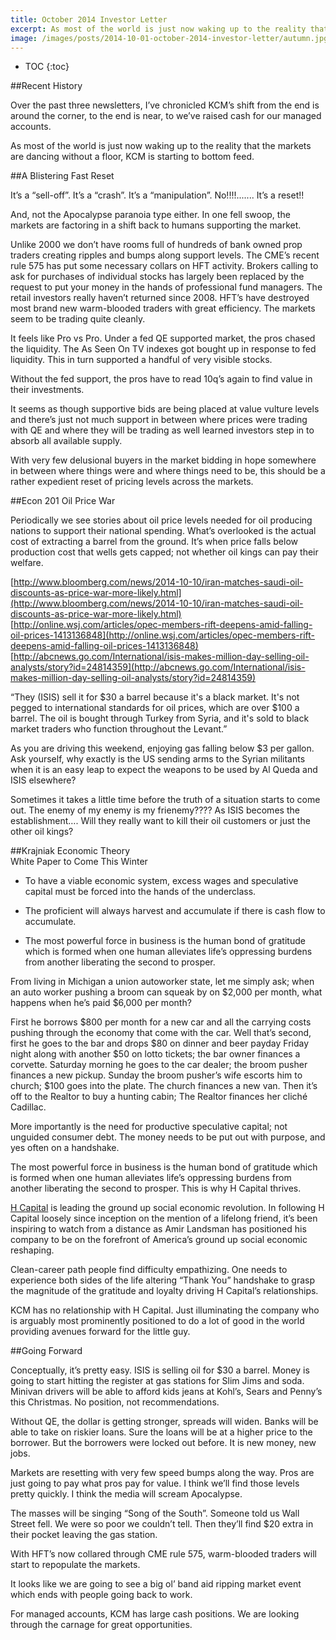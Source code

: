 ```yaml
---
title: October 2014 Investor Letter
excerpt: As most of the world is just now waking up to the reality that the markets are dancing without a floor, KCM is starting to bottom feed.   
image: /images/posts/2014-10-01-october-2014-investor-letter/autumn.jpg
---
```


* TOC
{:toc}

##Recent History
 
Over the past three newsletters, I’ve chronicled KCM’s shift from the end is around the corner, to the end is near, to we’ve raised cash for our managed accounts.
 
As most of the world is just now waking up to the reality that the markets are dancing without a floor, KCM is starting to bottom feed.   
 
##A Blistering Fast Reset
 
It’s a “sell-off”. It’s a “crash”. It’s a “manipulation”.      No!!!!....... It’s a reset!!  

And, not the Apocalypse paranoia type either.  In one fell swoop, the markets are factoring in a shift back to humans supporting the market. 
 
Unlike 2000 we don’t have rooms full of hundreds of bank owned prop traders creating ripples and bumps along support levels. The CME’s recent rule 575 has put some necessary collars on HFT activity.  Brokers calling to ask for purchases of individual stocks has largely been replaced by the request to put your money in the hands of professional fund managers.  The retail investors really haven’t returned since 2008. HFT’s have destroyed most brand new warm-blooded traders with great efficiency. The markets seem to be trading quite cleanly. 

It feels like Pro vs Pro.  Under a fed QE supported market, the pros chased the liquidity.  The As Seen On TV indexes got bought up in response to fed liquidity. This in turn supported a handful of very visible stocks.
 
Without the fed support, the pros have to read 10q’s again to find value in their investments.
 
It seems as though supportive bids are being placed at value vulture levels and there’s just not much support in between where prices were trading with QE and where they will be trading as well learned investors step in to absorb all available supply.
 
With very few delusional buyers in the market bidding in hope somewhere in between where things were and where things need to be, this should be a rather expedient reset of pricing levels across the markets.
 
##Econ 201 Oil Price War
 
Periodically we see stories about oil price levels needed for oil producing nations to support their national spending.  What’s overlooked is the actual cost of extracting a barrel from the ground.  It’s when price falls below production cost that wells gets capped; not whether oil kings can pay their welfare.
 
[http://www.bloomberg.com/news/2014-10-10/iran-matches-saudi-oil-discounts-as-price-war-more-likely.html](http://www.bloomberg.com/news/2014-10-10/iran-matches-saudi-oil-discounts-as-price-war-more-likely.html)
[http://online.wsj.com/articles/opec-members-rift-deepens-amid-falling-oil-prices-1413136848](http://online.wsj.com/articles/opec-members-rift-deepens-amid-falling-oil-prices-1413136848)
[http://abcnews.go.com/International/isis-makes-million-day-selling-oil-analysts/story?id=24814359](http://abcnews.go.com/International/isis-makes-million-day-selling-oil-analysts/story?id=24814359)

“They (ISIS) sell it for $30 a barrel because it's a black market. It's not pegged to international standards for oil prices, which are over $100 a barrel. The oil is bought through Turkey from Syria, and it's sold to black market traders who function throughout the Levant.”
 
As you are driving this weekend, enjoying gas falling below $3 per gallon.  Ask yourself, why exactly is the US sending arms to the Syrian militants when it is an easy leap to expect the weapons to be used by Al Queda and ISIS elsewhere? 
 
Sometimes it takes a little time before the truth of a situation starts to come out.  The enemy of my enemy is my frienemy????  As ISIS becomes the establishment…. Will they really want to kill their oil customers or just the other oil kings?
 
 
##Krajniak Economic Theory   
White Paper to Come This Winter

* To have a viable economic system, excess wages and speculative capital must be forced into the hands of the underclass.  

* The proficient will always harvest and accumulate if there is cash flow to accumulate.

* The most powerful force in business is the human bond of gratitude which is formed when one human alleviates life’s oppressing burdens from another liberating the second to prosper.
 

From living in Michigan a union autoworker state, let me simply ask; when an auto worker
pushing a broom can squeak by on $2,000 per month, what happens when he’s paid $6,000 per month?

First he borrows $800 per month for a new car and all the carrying costs pushing through the economy that come with the car.  Well that’s second, first he goes to the bar and drops $80 on dinner and beer payday Friday night along with another $50 on lotto tickets; the bar owner finances a corvette.  Saturday morning he goes to the car dealer; the broom pusher finances a new pickup.  Sunday the broom pusher’s wife escorts him to church; $100 goes into the plate. The church finances a new van. Then it’s off to the Realtor to buy a hunting cabin; The Realtor finances her cliché Cadillac.

More importantly is the need for productive speculative capital; not unguided consumer debt.  The money needs to be put out with purpose, and yes often on a handshake.
 
The most powerful force in business is the human bond of gratitude which is formed when one human alleviates life’s oppressing burdens from another liberating the second to prosper. This is why H Capital thrives.

[H Capital](https://www.hcapitaladvance.com/) is leading the ground up social economic revolution.  In following H Capital loosely since inception on the mention of a lifelong friend, it’s been inspiring to watch from a distance as Amir Landsman has positioned his company to be on the forefront of America’s ground up social economic reshaping.    

Clean-career path people find difficulty empathizing. One needs to experience both sides of the life altering “Thank You” handshake to grasp the magnitude of the gratitude and loyalty driving H Capital’s relationships.

KCM has no relationship with H Capital.  Just illuminating the company who is arguably most prominently positioned to do a lot of good in the world providing avenues forward for the little guy.


##Going Forward

Conceptually, it’s pretty easy.  ISIS is selling oil for $30 a barrel.  Money is going to start hitting the register at gas stations for Slim Jims and soda.  Minivan drivers will be able to afford kids jeans at Kohl’s, Sears and Penny’s this Christmas.  No position, not recommendations.   

Without QE, the dollar is getting stronger, spreads will widen.  Banks will be able to take on riskier loans.  Sure the loans will be at a higher price to the borrower. But the borrowers were locked out before.  It is new money, new jobs.

Markets are resetting with very few speed bumps along the way.  Pros are just going to pay what pros pay for value.  I think we’ll find those levels pretty quickly.  I think the media will scream Apocalypse.  

The masses will be singing “Song of the South”. Someone told us Wall Street fell. We were so poor we couldn’t tell.  Then they’ll find $20 extra in their pocket leaving the gas station.
 
With HFT’s now collared through CME rule 575, warm-blooded traders will start to repopulate the markets.

It looks like we are going to see a big ol’ band aid ripping market event which ends with people going back to work.

For managed accounts, KCM has large cash positions.  We are looking through the carnage for great opportunities.
 
 